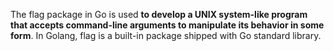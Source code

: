 The flag package in Go is used **to develop a UNIX system-like program that accepts command-line arguments to manipulate its behavior in some form**. In Golang, flag is a built-in package shipped with Go standard library.